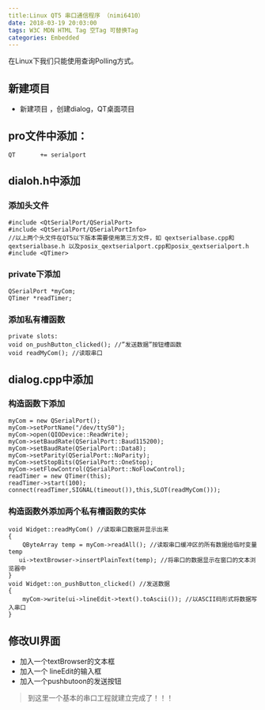 ```yaml
---
title:Linux QT5 串口通信程序 （nimi6410）
date: 2018-03-19 20:03:00
tags: W3C MDN HTML Tag 空Tag 可替换Tag
categories: Embedded
---
```


在Linux下我们只能使用查询Polling方式。
## 新建项目
- 新建项目 ，创建dialog，QT桌面项目

## pro文件中添加：
```
QT       += serialport  
```

## dialoh.h中添加

### 添加头文件
```
#include <QtSerialPort/QSerialPort>
#include <QtSerialPort/QSerialPortInfo>   
//以上两个头文件在QT5以下版本需要使用第三方文件，如 qextserialbase.cpp和qextserialbase.h 以及posix_qextserialport.cpp和posix_qextserialport.h
#include <QTimer>
```

### private下添加
```
QSerialPort *myCom;
QTimer *readTimer;
```

### 添加私有槽函数

```
private slots:
void on_pushButton_clicked(); //”发送数据”按钮槽函数
void readMyCom(); //读取串口
```

## dialog.cpp中添加

### 构造函数下添加
```
myCom = new QSerialPort();  
myCom->setPortName("/dev/ttyS0");  
myCom->open(QIODevice::ReadWrite);  
myCom->setBaudRate(QSerialPort::Baud115200);  
myCom->setBaudRate(QSerialPort::Data8);  
myCom->setParity(QSerialPort::NoParity);  
myCom->setStopBits(QSerialPort::OneStop);   
myCom->setFlowControl(QSerialPort::NoFlowControl);
readTimer = new QTimer(this);
readTimer->start(100);
connect(readTimer,SIGNAL(timeout()),this,SLOT(readMyCom()));
```

### 构造函数外添加两个私有槽函数的实体

```
void Widget::readMyCom() //读取串口数据并显示出来
{
    QByteArray temp = myCom->readAll(); //读取串口缓冲区的所有数据给临时变量temp
   ui->textBrowser->insertPlainText(temp); //将串口的数据显示在窗口的文本浏览器中
}
void Widget::on_pushButton_clicked() //发送数据
{
    myCom->write(ui->lineEdit->text().toAscii()); //以ASCII码形式将数据写入串口
}
```

## 修改UI界面

- 加入一个textBrowser的文本框
- 加入一个 lineEdit的输入框
- 加入一个pushbutoon的发送按钮


>到这里一个基本的串口工程就建立完成了！！！
